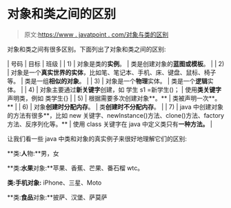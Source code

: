 # 对象和类之间的区别

> 原文:[https://www . javatpoint . com/对象与类的区别](https://www.javatpoint.com/difference-between-object-and-class)

对象和类之间有很多区别。下面列出了对象和类之间的区别:

| 号码 | 目标 | 班级 |
| 1) | 对象是类的**实例**。 | 类是创建对象的**蓝图或模板**。 |
| 2) | 对象是一个**真实世界的实体**，比如笔、笔记本、手机、床、键盘、鼠标、椅子等。 | 类是一组**相似的对象**。 |
| 3) | 对象是一个**物理**实体。 | 类是一个**逻辑**实体。 |
| 4) | 对象主要通过**新关键字**创建，如
学生 s1 =新学生()； | 使用**类关键字**声明类，例如
类学生{} |
| 5) | 根据需要多次创建对象**。** | 类被声明一次**。** |
| 6) | 对象**创建时分配内存**。 | 类**创建时不分配内存**。 |
| 7) | java 中创建对象的方法有很多**，比如 new 关键字、newInstance()方法、clone()方法、factory 方法、反序列化等。** | 使用 class 关键字在 java 中定义类只有**一种方法。** |

让我们看一些 java 中类和对象的真实例子来很好地理解它们的区别:

**类:**人**物:**男，女

**类:**水果**对象:**苹果、香蕉、芒果、番石榴 wtc。

**类:**手机**对象:** iPhone、三星、Moto

**类:**食品**对象:**披萨、汉堡、萨莫萨